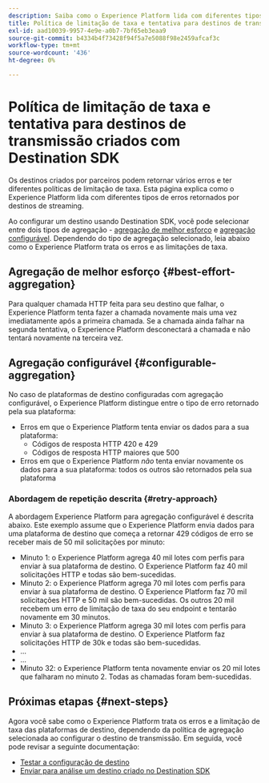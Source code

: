 ```yaml
---
description: Saiba como o Experience Platform lida com diferentes tipos de erros retornados por destinos de streaming e como ele tenta enviar dados novamente para a plataforma de destino.
title: Política de limitação de taxa e tentativa para destinos de transmissão criados com Destination SDK
exl-id: aad10039-9957-4e9e-a0b7-7bf65eb3eaa9
source-git-commit: b4334b4f73428f94f5a7e5088f98e2459afcaf3c
workflow-type: tm+mt
source-wordcount: '436'
ht-degree: 0%

---
```


# Política de limitação de taxa e tentativa para destinos de transmissão criados com Destination SDK

Os destinos criados por parceiros podem retornar vários erros e ter diferentes políticas de limitação de taxa. Esta página explica como o Experience Platform lida com diferentes tipos de erros retornados por destinos de streaming.

Ao configurar um destino usando Destination SDK, você pode selecionar entre dois tipos de agregação - [agregação de melhor esforço](../functionality/destination-configuration/aggregation-policy.md#best-effort-aggregation) e [agregação configurável](../functionality/destination-configuration/aggregation-policy.md#configurable-aggregation). Dependendo do tipo de agregação selecionado, leia abaixo como o Experience Platform trata os erros e as limitações de taxa.

## Agregação de melhor esforço {#best-effort-aggregation}

Para qualquer chamada HTTP feita para seu destino que falhar, o Experience Platform tenta fazer a chamada novamente mais uma vez imediatamente após a primeira chamada. Se a chamada ainda falhar na segunda tentativa, o Experience Platform desconectará a chamada e não tentará novamente na terceira vez.

## Agregação configurável {#configurable-aggregation}

No caso de plataformas de destino configuradas com agregação configurável, o Experience Platform distingue entre o tipo de erro retornado pela sua plataforma:

* Erros em que o Experience Platform tenta enviar os dados para a sua plataforma:
   * Códigos de resposta HTTP 420 e 429
   * Códigos de resposta HTTP maiores que 500
* Erros em que o Experience Platform *não* tenta enviar novamente os dados para a sua plataforma: todos os outros são retornados pela sua plataforma

### Abordagem de repetição descrita {#retry-approach}

A abordagem Experience Platform para agregação configurável é descrita abaixo. Este exemplo assume que o Experience Platform envia dados para uma plataforma de destino que começa a retornar 429 códigos de erro se receber mais de 50 mil solicitações por minuto:

* Minuto 1: o Experience Platform agrega 40 mil lotes com perfis para enviar à sua plataforma de destino. O Experience Platform faz 40 mil solicitações HTTP e todas são bem-sucedidas.
* Minuto 2: o Experience Platform agrega 70 mil lotes com perfis para enviar à sua plataforma de destino. O Experience Platform faz 70 mil solicitações HTTP e 50 mil são bem-sucedidas. Os outros 20 mil recebem um erro de limitação de taxa do seu endpoint e tentarão novamente em 30 minutos.
* Minuto 3: o Experience Platform agrega 30 mil lotes com perfis para enviar à sua plataforma de destino. O Experience Platform faz solicitações HTTP de 30k e todas são bem-sucedidas.
* ...
* ...
* Minuto 32: o Experience Platform tenta novamente enviar os 20 mil lotes que falharam no minuto 2. Todas as chamadas foram bem-sucedidas.

## Próximas etapas {#next-steps}

Agora você sabe como o Experience Platform trata os erros e a limitação de taxa das plataformas de destino, dependendo da política de agregação selecionada ao configurar o destino de transmissão. Em seguida, você pode revisar a seguinte documentação:

* [Testar a configuração de destino](../testing-api/streaming-destinations/streaming-destination-testing-overview.md)
* [Enviar para análise um destino criado no Destination SDK](../guides/submit-destination.md)
